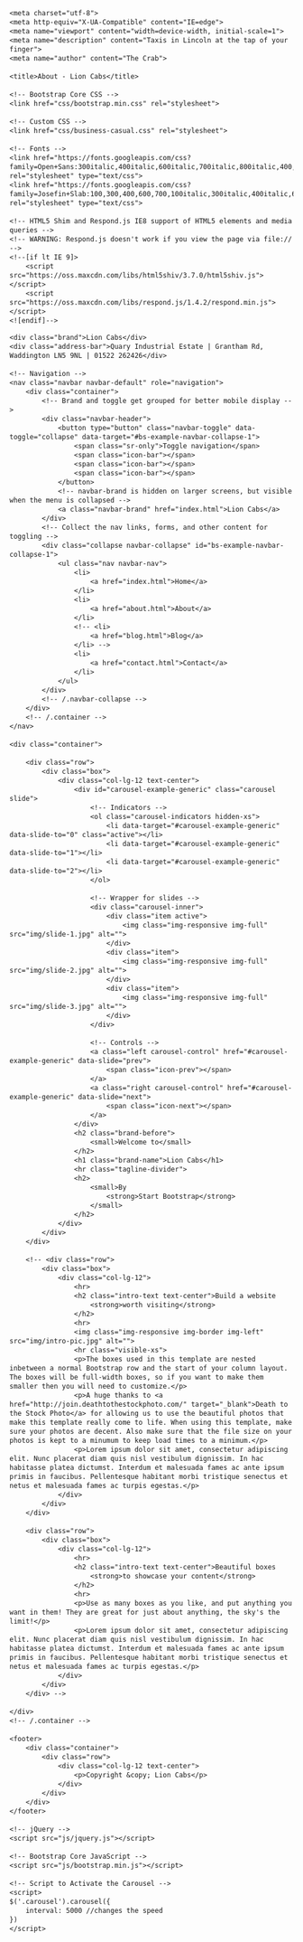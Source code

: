 <!DOCTYPE html>
<html lang="en">

<head>

    <meta charset="utf-8">
    <meta http-equiv="X-UA-Compatible" content="IE=edge">
    <meta name="viewport" content="width=device-width, initial-scale=1">
    <meta name="description" content="Taxis in Lincoln at the tap of your finger">
    <meta name="author" content="The Crab">

    <title>About - Lion Cabs</title>

    <!-- Bootstrap Core CSS -->
    <link href="css/bootstrap.min.css" rel="stylesheet">

    <!-- Custom CSS -->
    <link href="css/business-casual.css" rel="stylesheet">

    <!-- Fonts -->
    <link href="https://fonts.googleapis.com/css?family=Open+Sans:300italic,400italic,600italic,700italic,800italic,400,300,600,700,800" rel="stylesheet" type="text/css">
    <link href="https://fonts.googleapis.com/css?family=Josefin+Slab:100,300,400,600,700,100italic,300italic,400italic,600italic,700italic" rel="stylesheet" type="text/css">

    <!-- HTML5 Shim and Respond.js IE8 support of HTML5 elements and media queries -->
    <!-- WARNING: Respond.js doesn't work if you view the page via file:// -->
    <!--[if lt IE 9]>
        <script src="https://oss.maxcdn.com/libs/html5shiv/3.7.0/html5shiv.js"></script>
        <script src="https://oss.maxcdn.com/libs/respond.js/1.4.2/respond.min.js"></script>
    <![endif]-->

</head>

<body>

    <div class="brand">Lion Cabs</div>
    <div class="address-bar">Quary Industrial Estate | Grantham Rd, Waddington LN5 9NL | 01522 262426</div>

    <!-- Navigation -->
    <nav class="navbar navbar-default" role="navigation">
        <div class="container">
            <!-- Brand and toggle get grouped for better mobile display -->
            <div class="navbar-header">
                <button type="button" class="navbar-toggle" data-toggle="collapse" data-target="#bs-example-navbar-collapse-1">
                    <span class="sr-only">Toggle navigation</span>
                    <span class="icon-bar"></span>
                    <span class="icon-bar"></span>
                    <span class="icon-bar"></span>
                </button>
                <!-- navbar-brand is hidden on larger screens, but visible when the menu is collapsed -->
                <a class="navbar-brand" href="index.html">Lion Cabs</a>
            </div>
            <!-- Collect the nav links, forms, and other content for toggling -->
            <div class="collapse navbar-collapse" id="bs-example-navbar-collapse-1">
                <ul class="nav navbar-nav">
                    <li>
                        <a href="index.html">Home</a>
                    </li>
                    <li>
                        <a href="about.html">About</a>
                    </li>
                    <!-- <li>
                        <a href="blog.html">Blog</a>
                    </li> -->
                    <li>
                        <a href="contact.html">Contact</a>
                    </li>
                </ul>
            </div>
            <!-- /.navbar-collapse -->
        </div>
        <!-- /.container -->
    </nav>

    <div class="container">

        <div class="row">
            <div class="box">
                <div class="col-lg-12 text-center">
                    <div id="carousel-example-generic" class="carousel slide">
                        <!-- Indicators -->
                        <ol class="carousel-indicators hidden-xs">
                            <li data-target="#carousel-example-generic" data-slide-to="0" class="active"></li>
                            <li data-target="#carousel-example-generic" data-slide-to="1"></li>
                            <li data-target="#carousel-example-generic" data-slide-to="2"></li>
                        </ol>

                        <!-- Wrapper for slides -->
                        <div class="carousel-inner">
                            <div class="item active">
                                <img class="img-responsive img-full" src="img/slide-1.jpg" alt="">
                            </div>
                            <div class="item">
                                <img class="img-responsive img-full" src="img/slide-2.jpg" alt="">
                            </div>
                            <div class="item">
                                <img class="img-responsive img-full" src="img/slide-3.jpg" alt="">
                            </div>
                        </div>

                        <!-- Controls -->
                        <a class="left carousel-control" href="#carousel-example-generic" data-slide="prev">
                            <span class="icon-prev"></span>
                        </a>
                        <a class="right carousel-control" href="#carousel-example-generic" data-slide="next">
                            <span class="icon-next"></span>
                        </a>
                    </div>
                    <h2 class="brand-before">
                        <small>Welcome to</small>
                    </h2>
                    <h1 class="brand-name">Lion Cabs</h1>
                    <hr class="tagline-divider">
                    <h2>
                        <small>By
                            <strong>Start Bootstrap</strong>
                        </small>
                    </h2>
                </div>
            </div>
        </div>

        <!-- <div class="row">
            <div class="box">
                <div class="col-lg-12">
                    <hr>
                    <h2 class="intro-text text-center">Build a website
                        <strong>worth visiting</strong>
                    </h2>
                    <hr>
                    <img class="img-responsive img-border img-left" src="img/intro-pic.jpg" alt="">
                    <hr class="visible-xs">
                    <p>The boxes used in this template are nested inbetween a normal Bootstrap row and the start of your column layout. The boxes will be full-width boxes, so if you want to make them smaller then you will need to customize.</p>
                    <p>A huge thanks to <a href="http://join.deathtothestockphoto.com/" target="_blank">Death to the Stock Photo</a> for allowing us to use the beautiful photos that make this template really come to life. When using this template, make sure your photos are decent. Also make sure that the file size on your photos is kept to a minumum to keep load times to a minimum.</p>
                    <p>Lorem ipsum dolor sit amet, consectetur adipiscing elit. Nunc placerat diam quis nisl vestibulum dignissim. In hac habitasse platea dictumst. Interdum et malesuada fames ac ante ipsum primis in faucibus. Pellentesque habitant morbi tristique senectus et netus et malesuada fames ac turpis egestas.</p>
                </div>
            </div>
        </div>

        <div class="row">
            <div class="box">
                <div class="col-lg-12">
                    <hr>
                    <h2 class="intro-text text-center">Beautiful boxes
                        <strong>to showcase your content</strong>
                    </h2>
                    <hr>
                    <p>Use as many boxes as you like, and put anything you want in them! They are great for just about anything, the sky's the limit!</p>
                    <p>Lorem ipsum dolor sit amet, consectetur adipiscing elit. Nunc placerat diam quis nisl vestibulum dignissim. In hac habitasse platea dictumst. Interdum et malesuada fames ac ante ipsum primis in faucibus. Pellentesque habitant morbi tristique senectus et netus et malesuada fames ac turpis egestas.</p>
                </div>
            </div>
        </div> -->

    </div>
    <!-- /.container -->

    <footer>
        <div class="container">
            <div class="row">
                <div class="col-lg-12 text-center">
                    <p>Copyright &copy; Lion Cabs</p>
                </div>
            </div>
        </div>
    </footer>

    <!-- jQuery -->
    <script src="js/jquery.js"></script>

    <!-- Bootstrap Core JavaScript -->
    <script src="js/bootstrap.min.js"></script>

    <!-- Script to Activate the Carousel -->
    <script>
    $('.carousel').carousel({
        interval: 5000 //changes the speed
    })
    </script>

</body>

</html>
